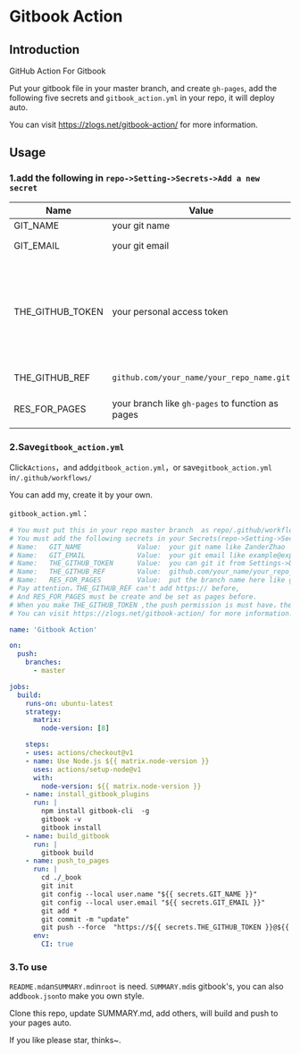 # Gitbook Action

## Introduction

GitHub Action For Gitbook

Put your gitbook file in your master branch, and create `gh-pages`, add the following five secrets and `gitbook_action.yml` in your repo, it will deploy auto.

You can visit <https://zlogs.net/gitbook-action/> for more information.

## Usage

### 1.add the following in `repo->Setting->Secrets->Add a new secret`

| Name             | Value                                            | Tip                                                          |
| ---------------- | ------------------------------------------------ | ------------------------------------------------------------ |
| GIT_NAME         | your git name                                    | like zanderzhao                                              |
| GIT_EMAIL        | your git email                                   | like example@exp.com                                         |
| THE_GITHUB_TOKEN | your personal access token                       | get the token from`Settings->Developer settings->Personal access tokens->Generate new token`,when you make it, push permission is  needed. |
| THE_GITHUB_REF   | `github.com/your_name/your_repo_name.git`        | can **not** add`https://`                                    |
| RES_FOR_PAGES    | your branch like `gh-pages` to function as pages | create the pages before and set it  as pages                 |



### 2.Save`gitbook_action.yml`

Click`Actions`，and add`gitbook_action.yml`，or save`gitbook_action.yml` in`/.github/workflows/`

You can add my, create it by your own.

`gitbook_action.yml`：

```yml
# You must put this in your repo master branch  as repo/.github/workflow/gitbook_action.yml
# You must add the following secrets in your Secrets(repo->Setting->Secrets->Add a new secret)  
# Name:   GIT_NAME              Value:  your git name like ZanderZhao
# Name:   GIT_EMAIL             Value:  your git email like example@exp.com
# Name:   THE_GITHUB_TOKEN      Value:  you can git it from Settings->Developer settings->Personal access tokens->Generate new token
# Name:   THE_GITHUB_REF        Value:  github.com/your_name/your_repo_name.git
# Name:   RES_FOR_PAGES         Value:  put the branch name here like gh-pages,where the build book you want put for
# Pay attention，THE_GITHUB_REF can't add https:// before, 
# And RES_FOR_PAGES must be create and be set as pages before.
# When you make THE_GITHUB_TOKEN ,the push permission is must have，the others, you can add.
# You can visit https://zlogs.net/gitbook-action/ for more information.

name: 'Gitbook Action'

on:
  push:
    branches:    
      - master

jobs:
  build:
    runs-on: ubuntu-latest
    strategy:
      matrix:
        node-version: [8]

    steps:
    - uses: actions/checkout@v1
    - name: Use Node.js ${{ matrix.node-version }}
      uses: actions/setup-node@v1
      with:
        node-version: ${{ matrix.node-version }}
    - name: install_gitbook_plugins
      run: |
        npm install gitbook-cli  -g
        gitbook -v
        gitbook install
    - name: build_gitbook
      run: |
        gitbook build
    - name: push_to_pages
      run: |
        cd ./_book
        git init
        git config --local user.name "${{ secrets.GIT_NAME }}"
        git config --local user.email "${{ secrets.GIT_EMAIL }}"
        git add *
        git commit -m "update"
        git push --force  "https://${{ secrets.THE_GITHUB_TOKEN }}@${{ secrets.THE_GITHUB_REF }}" master:${{ secrets.RES_FOR_PAGES }}
      env:
        CI: true
```



### 3.To use

`README.md`an`SUMMARY.md`in`root` is need. `SUMMARY.md`is gitbook's, you can also add`book.json`to make you own style.

Clone this repo, update SUMMARY.md, add others, will build and push to your pages auto.

If you like please star, thinks~.

